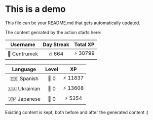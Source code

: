 # This is a demo

This file can be your README.md that gets automatically updated.

The content genrated by the action starts here:

<!--START_SECTION:duolingoStats-->
<!-- Automatically generated with https://github.com/centrumek/duolingo-readme-stats-->

| Username | Day Streak | Total XP |
|:---:|:---:|:---:|
| 👤 Centrumek | 🔥 664 | ⚡ 30799 |

| Language | Level | XP |
|:---:|:---:|:---:|
| 🇪🇸 Spanish | 👑 0 | ⚡ 11837 |
| 🇺🇦 Ukrainian | 👑 0 | ⚡ 13608 |
| 🇯🇵 Japanese | 👑 0 | ⚡ 5354 |

<!--END_SECTION:duolingoStats-->

Existing content is kept, both before and after the generated content :)
